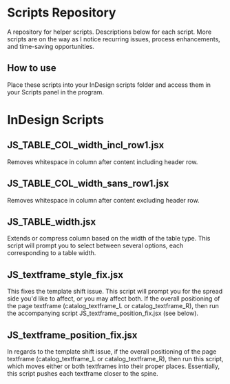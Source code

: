 # Scripts Repository

A repository for helper scripts. Descriptions below for each script. More scripts are on the way as I notice recurring issues, process enhancements, and time-saving opportunities.

## How to use
Place these scripts into your InDesign scripts folder and access them in your Scripts panel in the program.


# InDesign Scripts

## JS_TABLE_COL_width_incl_row1.jsx
Removes whitespace in column after content including header row.

## JS_TABLE_COL_width_sans_row1.jsx
Removes whitespace in column after content excluding header row.

## JS_TABLE_width.jsx
Extends or compress column based on the width of the table type. This script will prompt you to select between several options, each corresponding to a table width. 

## JS_textframe_style_fix.jsx
This fixes the template shift issue. This script will prompt you for the spread side you'd like to affect, or you may affect both. If the overall positioning of the page textframe (catalog_textframe_L or catalog_textframe_R), then run the accompanying script JS_textframe_position_fix.jsx (see below).

## JS_textframe_position_fix.jsx
In regards to the template shift issue, if the overall positioning of the page textframe (catalog_textframe_L or catalog_textframe_R), then run this script, which moves either or both textframes into their proper places. Essentially, this script pushes each textframe closer to the spine.
